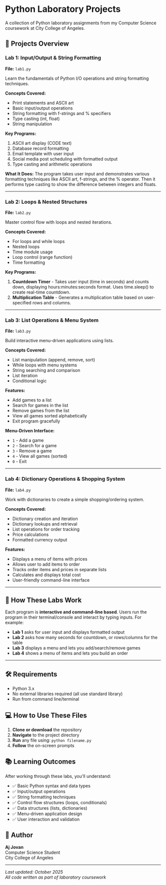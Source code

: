 # Python Laboratory Projects

A collection of Python laboratory assignments from my Computer Science coursework at City College of Angeles.

## 📁 Projects Overview

### Lab 1: Input/Output & String Formatting
**File:** `lab1.py`

Learn the fundamentals of Python I/O operations and string formatting techniques.

**Concepts Covered:**
- Print statements and ASCII art
- Basic input/output operations
- String formatting with f-strings and % specifiers
- Type casting (int, float)
- String manipulation

**Key Programs:**
1. ASCII art display (CODE text)
2. Database record formatting
3. Email template with user input
4. Social media post scheduling with formatted output
5. Type casting and arithmetic operations

**What It Does:**
The program takes user input and demonstrates various formatting techniques like ASCII art, f-strings, and the % operator. Then it performs type casting to show the difference between integers and floats.

---

### Lab 2: Loops & Nested Structures
**File:** `lab2.py`

Master control flow with loops and nested iterations.

**Concepts Covered:**
- For loops and while loops
- Nested loops
- Time module usage
- Loop control (range function)
- Time formatting

**Key Programs:**
1. **Countdown Timer** - Takes user input (time in seconds) and counts down, displaying hours:minutes:seconds format. Uses time.sleep() to create real-time countdown.
2. **Multiplication Table** - Generates a multiplication table based on user-specified rows and columns.

---

### Lab 3: List Operations & Menu System
**File:** `lab3.py`

Build interactive menu-driven applications using lists.

**Concepts Covered:**
- List manipulation (append, remove, sort)
- While loops with menu systems
- String searching and comparison
- List iteration
- Conditional logic

**Features:**
- Add games to a list
- Search for games in the list
- Remove games from the list
- View all games sorted alphabetically
- Exit program gracefully

**Menu-Driven Interface:**
- `1` - Add a game
- `2` - Search for a game
- `3` - Remove a game
- `4` - View all games (sorted)
- `0` - Exit

---

### Lab 4: Dictionary Operations & Shopping System
**File:** `lab4.py`

Work with dictionaries to create a simple shopping/ordering system.

**Concepts Covered:**
- Dictionary creation and iteration
- Dictionary lookups and retrieval
- List operations for order tracking
- Price calculations
- Formatted currency output

**Features:**
- Displays a menu of items with prices
- Allows user to add items to order
- Tracks order items and prices in separate lists
- Calculates and displays total cost
- User-friendly command-line interface

---

## 📝 How These Labs Work

Each program is **interactive and command-line based**. Users run the program in their terminal/console and interact by typing inputs. For example:

- **Lab 1** asks for user input and displays formatted output
- **Lab 2** asks how many seconds for countdown, or rows/columns for the table
- **Lab 3** displays a menu and lets you add/search/remove games
- **Lab 4** shows a menu of items and lets you build an order

---

## 🛠 Requirements

- Python 3.x
- No external libraries required (all use standard library)
- Run from command line/terminal

## 💻 How to Use These Files

1. **Clone or download** the repository
2. **Navigate** to the project directory
3. **Run** any file using: `python filename.py`
4. **Follow** the on-screen prompts

## 📚 Learning Outcomes

After working through these labs, you'll understand:
- ✅ Basic Python syntax and data types
- ✅ Input/output operations
- ✅ String formatting techniques
- ✅ Control flow structures (loops, conditionals)
- ✅ Data structures (lists, dictionaries)
- ✅ Menu-driven application design
- ✅ User interaction and validation

## 👤 Author

**Aj Jovan**  
Computer Science Student  
City College of Angeles

---

*Last updated: October 2025*  
*All code written as part of laboratory coursework*
